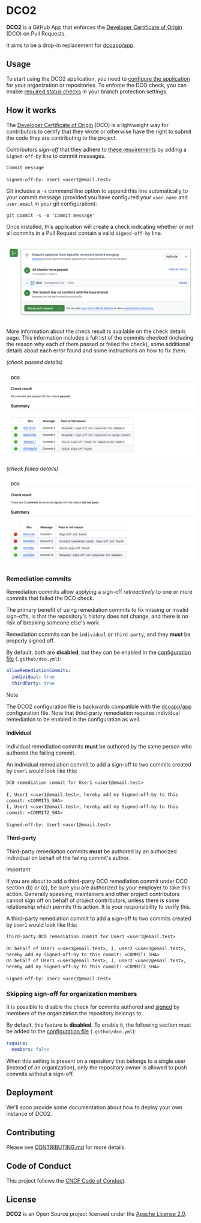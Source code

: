 # DCO2

**DCO2** is a GitHub App that enforces the [Developer Certificate of Origin](https://developercertificate.org/) (DCO) on Pull Requests.

It aims to be a drop-in replacement for [dcoapp/app](https://github.com/dcoapp/app).

## Usage

To start using the DCO2 application, you need to [configure the application](https://github.com/apps/dco-2) for your organization or repositories. To enforce the DCO check, you can enable [required status checks](https://docs.github.com/en/repositories/configuring-branches-and-merges-in-your-repository/managing-protected-branches/about-protected-branches) in your branch protection settings.

## How it works

The [Developer Certificate of Origin](https://developercertificate.org) (DCO) is a lightweight way for contributors to certify that they wrote or otherwise have the right to submit the code they are contributing to the project.

Contributors *sign-off* that they adhere to [these requirements](https://developercertificate.org) by adding a `Signed-off-by` line to commit messages.

```text
Commit message

Signed-off-by: User1 <user1@email.test>
```

Git includes a `-s` command line option to append this line automatically to your commit message (provided you have configured your `user.name` and `user.email` in your git configuration):

```text
git commit -s -m 'Commit message'
```

Once installed, this application will create a check indicating whether or not all commits in a Pull Request contain a valid `Signed-off-by` line.

![check-passed](docs/screenshots/check-passed.png)

More information about the check result is available on the check details page. This information includes a full list of the commits checked (including the reason why each of them passed or failed the check), some additional details about each error found and some instructions on how to fix them.

*(check passed details)*

![check-passed-details](docs/screenshots/check-passed-details.png)

*(check failed details)*

![check-failed-details](docs/screenshots/check-failed-details.png)

### Remediation commits

Remediation commits allow applying a sign-off *retroactively* to one or more commits that failed the DCO check.

The primary benefit of using remediation commits to fix missing or invalid sign-offs, is that the repository's history does not change, and there is no risk of breaking someone else's work.

Remediation commits can be `individual` or `third-party`, and they **must** be properly signed off.

By default, both are **disabled**, but they can be enabled in the [configuration file](docs/config/dco.yml) (`.github/dco.yml`):

```yaml
allowRemediationCommits:
  individual: true
  thirdParty: true
```

> [!NOTE]
> The DCO2 configuration file is backwards compatible with the [dcoapp/app](https://github.com/dcoapp/app) configuration file. Note that third-party remediation requires individual remediation to be enabled in the configuration as well.

#### Individual

Individual remediation commits **must** be authored by the same person who authored the failing commit.

An individual remediation commit to add a sign-off to two commits created by `User1` would look like this:

```text
DCO remediation commit for User1 <user1@email.test>

I, User1 <user1@email.test>, hereby add my Signed-off-by to this commit: <COMMIT1_SHA>
I, User1 <user1@email.test>, hereby add my Signed-off-by to this commit: <COMMIT2_SHA>

Signed-off-by: User1 <user1@email.test>
```

#### Third-party

Third-party remediation commits **must** be authored by an authorized individual on behalf of the failing commit's author.

> [!IMPORTANT]
> If you are about to add a third-party DCO remediation commit under DCO section (b) or (c), be sure you are authorized by your employer to take this action. Generally speaking, maintainers and other project contributors cannot sign off on behalf of project contributors, unless there is some relationship which permits this action. It is your responsibility to verify this.

A third-party remediation commit to add a sign-off to two commits created by `User1` would look like this:

```text
Third-party DCO remediation commit for User1 <user1@email.test>

On behalf of User1 <user1@email.test>, I, user2 <user2@email.test>, hereby add my Signed-off-by to this commit: <COMMIT1_SHA>
On behalf of User1 <user1@email.test>, I, user2 <user2@email.test>, hereby add my Signed-off-by to this commit: <COMMIT2_SHA>

Signed-off-by: User2 <user2@email.test>
```

### Skipping sign-off for organization members

It is possible to disable the check for commits authored and [signed](https://help.github.com/articles/signing-commits-using-gpg/) by members of the organization the repository belongs to.

By default, this feature is **disabled**. To enable it, the following section must be added to the [configuration file](docs/config/dco.yml) (`.github/dco.yml`):

```yaml
require:
  members: false
```

When this setting is present on a repository that belongs to a single user (instead of an organization), only the repository owner is allowed to push commits without a sign-off.

## Deployment

We'll soon provide some documentation about how to deploy your own instance of DCO2.

## Contributing

Please see [CONTRIBUTING.md](./CONTRIBUTING.md) for more details.

## Code of Conduct

This project follows the [CNCF Code of Conduct](https://github.com/cncf/foundation/blob/master/code-of-conduct.md).

## License

**DCO2** is an Open Source project licensed under the [Apache License 2.0](https://www.apache.org/licenses/LICENSE-2.0).
